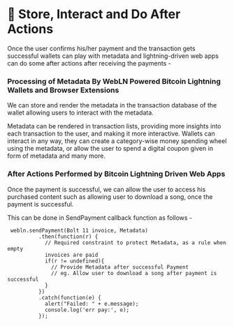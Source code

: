 # 📀 Store, Interact and Do After Actions

Once the user confirms his/her payment and the transaction gets successful wallets can play with metadata and lightning-driven web apps can do some after actions after receiving the payments -

### Processing of Metadata By WebLN Powered Bitcoin Lightning Wallets and Browser Extensions

We can store and render the metadata in the transaction database of the wallet allowing users to interact with the metadata.

Metadata can be rendered in transaction lists, providing more insights into each transaction to the user, and making it more interactive. Wallets can interact in any way, they can create a category-wise money spending wheel using the metadata, or allow the user to spend a digital coupon given in form of metadata and many more.

### After Actions Performed by Bitcoin Lightning Driven Web Apps

Once the payment is successful, we can allow the user to access his purchased content such as allowing user to download a song, once the payment is successful.

This can be done in SendPayment callback function as follows -

```
 webln.sendPayment(Bolt 11 invoice, Metadata)
          .then(function(r) {
            // Required constraint to protect Metadata, as a rule when empty 
            invoices are paid
            if(r != undefined){
              // Provide Metadata after successful Payment
              // eg. Allow user to download a song after payment is successful
            }
          })
          .catch(function(e) {
            alert("Failed: " + e.message);
            console.log('err pay:', e);
          });    
```
